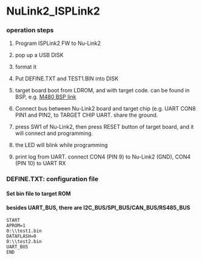 # NuLink2_ISPLink2
### operation steps
1. Program ISPLink2 FW to Nu-Link2 
1. pop up a USB DISK 
1. format it
1. Put DEFINE.TXT and TEST1.BIN into DISK  
1. target board boot from LDROM, and with target code. can be found in BSP, e.g. [M480 BSP link](https://github.com/OpenNuvoton/M480BSP/tree/master/SampleCode/ISP)

1. Connect bus between Nu-Link2 board and target chip (e.g. UART CON8 PIN1 and PIN2, to TARGET CHIP UART. share the ground.
1. press SW1 of Nu-Link2, then press RESET button of target board, and it will connect and programming.
1. the LED will blink while programming
1. print log from UART. connect CON4 (PIN 9) to Nu-Link2 (GND), CON4 (PIN 10) to UART RX
 

### DEFINE.TXT: configuration file 
#### Set bin file to target ROM
#### besides UART_BUS, there are I2C_BUS/SPI_BUS/CAN_BUS/RS485_BUS

    START    
    APROM=1    
    0:\\test1.bin    
    DATAFLASH=0    
    0:\\test2.bin    
    UART_BUS
    END    
